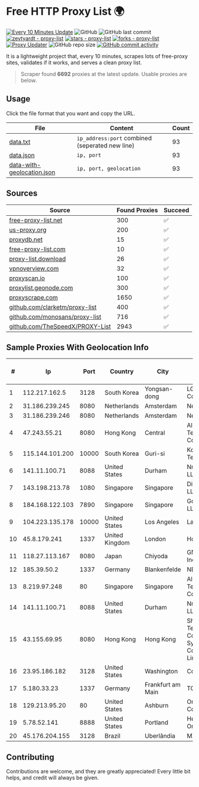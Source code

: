 
# Free HTTP Proxy List 🌍

[![Every 10 Minutes Update](https://github.com/mertguvencli/http-proxy-list/actions/workflows/main.yml/badge.svg?branch=main)](https://github.com/mertguvencli/http-proxy-list/actions/workflows/main.yml)
![GitHub](https://img.shields.io/github/license/mertguvencli/http-proxy-list)
![GitHub last commit](https://img.shields.io/github/last-commit/mertguvencli/http-proxy-list)
[![zevtyardt - proxy-list](https://img.shields.io/static/v1?label=zevtyardt&message=proxy-list&color=blue&logo=github)](https://github.com/zevtyardt/proxy-list "Go to GitHub repo")
[![stars - proxy-list](https://img.shields.io/github/stars/zevtyardt/proxy-list?style=social)](https://github.com/zevtyardt/proxy-list)
[![forks - proxy-list](https://img.shields.io/github/forks/zevtyardt/proxy-list?style=social)](https://github.com/zevtyardt/proxy-list)
[![Proxy Updater](https://github.com/zevtyardt/proxy-list/workflows/Proxy%20Updater/badge.svg)](https://github.com/zevtyardt/proxy-list/actions?query=workflow:"Proxy+Updater")
![GitHub repo size](https://img.shields.io/github/repo-size/zevtyardt/proxy-list)
[![GitHub commit activity](https://img.shields.io/github/commit-activity/m/zevtyardt/proxy-list?logo=commits)](https://github.com/zevtyardt/proxy-list/commits/main)

It is a lightweight project that, every 10 minutes, scrapes lots of free-proxy sites, validates if it works, and serves a clean proxy list.

> Scraper found **6692** proxies at the latest update. Usable proxies are below.

## Usage

Click the file format that you want and copy the URL.

|File|Content|Count|
|----|-------|-----|
|[data.txt](https://raw.githubusercontent.com/mertguvencli/http-proxy-list/main/proxy-list/data.txt)|`ip_address:port` combined (seperated new line)|93|
|[data.json](https://raw.githubusercontent.com/mertguvencli/http-proxy-list/main/proxy-list/data.json)|`ip, port`|93|
|[data-with-geolocation.json](https://raw.githubusercontent.com/mertguvencli/http-proxy-list/main/proxy-list/data-with-geolocation.json)|`ip, port, geolocation`|93|

## Sources

|Source|Found Proxies|Succeed|
|------|-------------|-------|
|[free-proxy-list.net](https://free-proxy-list.net)|300|✅|
|[us-proxy.org](https://www.us-proxy.org)|200|✅|
|[proxydb.net](http://proxydb.net)|15|✅|
|[free-proxy-list.com](https://free-proxy-list.com/?page=&port=&type%5B%5D=http&type%5B%5D=https&up_time=0&search=Search)|10|✅|
|[proxy-list.download](https://www.proxy-list.download/HTTP)|26|✅|
|[vpnoverview.com](https://vpnoverview.com/privacy/anonymous-browsing/free-proxy-servers)|32|✅|
|[proxyscan.io](https://www.proxyscan.io)|100|✅|
|[proxylist.geonode.com](https://proxylist.geonode.com/api/proxy-list?limit=300&page=1&sort_by=lastChecked&sort_type=desc&protocols=http,https)|300|✅|
|[proxyscrape.com](https://api.proxyscrape.com/v2/?request=displayproxies&protocol=http&timeout=10000&country=all&ssl=all&anonymity=all)|1650|✅|
|[github.com/clarketm/proxy-list](https://raw.githubusercontent.com/clarketm/proxy-list/master/proxy-list-raw.txt)|400|✅|
|[github.com/monosans/proxy-list](https://raw.githubusercontent.com/monosans/proxy-list/main/proxies/http.txt)|716|✅|
|[github.com/TheSpeedX/PROXY-List](https://raw.githubusercontent.com/TheSpeedX/PROXY-List/master/http.txt)|2943|✅|


## Sample Proxies With Geolocation Info

|#|Ip|Port|Country|City|Internet Service Provider|
|-|--|----|-------|----|-------------------------|
|1|112.217.162.5|3128|South Korea|Yongsan-dong|LG DACOM Corporation|
|2|31.186.239.245|8080|Netherlands|Amsterdam|NetSkope Inc|
|3|31.186.239.246|8080|Netherlands|Amsterdam|NetSkope Inc|
|4|47.243.55.21|8080|Hong Kong|Central|Alibaba (US) Technology Co., Ltd.|
|5|115.144.101.200|10000|South Korea|Guri-si|Korea Telecom|
|6|141.11.100.71|8088|United States|Durham|Nrp Network LLC|
|7|143.198.213.78|1080|Singapore|Singapore|DigitalOcean, LLC|
|8|184.168.122.103|7890|Singapore|Singapore|GoDaddy.com, LLC|
|9|104.223.135.178|10000|United States|Los Angeles|LayerHost|
|10|45.8.179.241|1337|United Kingdom|London|Hostland LLC|
|11|118.27.113.167|8080|Japan|Chiyoda|GMO Internet, Inc.|
|12|185.39.50.2|1337|Germany|Blankenfelde|NETZNUTZ|
|13|8.219.97.248|80|Singapore|Singapore|Alibaba (US) Technology Co., Ltd.|
|14|141.11.100.71|8088|United States|Durham|Nrp Network LLC|
|15|43.155.69.95|8080|Hong Kong|Hong Kong|Shenzhen Tencent Computer Systems Company Limited|
|16|23.95.186.182|3128|United States|Washington|ColoCrossing|
|17|5.180.33.23|1337|Germany|Frankfurt am Main|TCK OOO|
|18|129.213.95.20|80|United States|Ashburn|Oracle Corporation|
|19|5.78.52.141|8888|United States|Portland|Hetzner Online GmbH|
|20|45.176.204.155|3128|Brazil|Uberlândia|MZ NET FIBRA|



## Contributing

Contributions are welcome, and they are greatly appreciated! Every
little bit helps, and credit will always be given.

